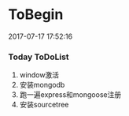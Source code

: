 # ToBegin
2017-07-17 17:52:16
### Today ToDoList
1. window激活
2. 安装mongodb
3. 跑一遍express和mongoose注册
4. 安装sourcetree

